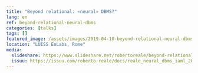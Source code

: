 ```yaml
---
title: "Beyond relational: «neural» DBMS?"
lang: en
ref: beyond-relational-neural-dbms
categories: [talks]
tags: []
featured_image: /assets/images/2019-04-10-beyond-relational-neural-dbms.png
location: "LUISS EnLabs, Rome"
media:
  slideshare: https://www.slideshare.net/robertoreale/beyond-relational-neural-dbms
  issuu: https://issuu.com/roberto-reale/docs/reale_neural_dbms_iaml_20190410
---
```

